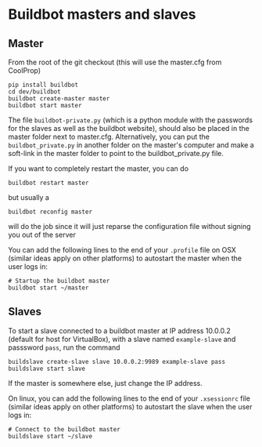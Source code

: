 Buildbot masters and slaves
===========================

Master
------

From the root of the git checkout (this will use the master.cfg from CoolProp)
```
pip install buildbot
cd dev/buildbot
buildbot create-master master
buildbot start master
```

The file ``buildbot-private.py`` (which is a python module with the passwords for the slaves as well as the buildbot website), should also be placed in the master folder next to master.cfg.  Alternatively, you can put the ``buildbot_private.py`` in another folder on the master's computer and make a soft-link in the master folder to point to the buildbot_private.py file.

If you want to completely restart the master, you can do
```
buildbot restart master
```
but usually a
```
buildbot reconfig master
```
will do the job since it will just reparse the configuration file without signing you out of the server

You can add the following lines to the end of your ``.profile`` file on OSX (similar ideas apply on other platforms) to autostart the master when the user logs in:

```
# Startup the buildbot master
buildbot start ~/master
```

Slaves
------

To start a slave connected to a buildbot master at IP address 10.0.0.2 (default for host for VirtualBox), with a slave named ``example-slave`` and passsword ``pass``, run the command

```
buildslave create-slave slave 10.0.0.2:9989 example-slave pass
buildslave start slave
```

If the master is somewhere else, just change the IP address.  

On linux, you can add the following lines to the end of your ``.xsessionrc`` file (similar ideas apply on other platforms) to autostart the slave when the user logs in:

```
# Connect to the buildbot master
buildslave start ~/slave
```
